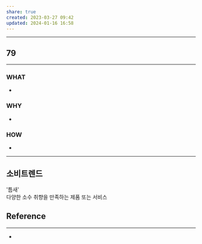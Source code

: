 ```yaml
---
share: true
created: 2023-03-27 09:42
updated: 2024-01-16 16:58
---
```


---
## 79
---
### WHAT
- 
### WHY
- 
### HOW
- 
---

## 소비트렌드
'틈새'  
다양한 소수 취향을 만족하는 제품 또는 서비스




## Reference
---
- 